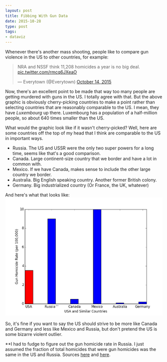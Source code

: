 ```yaml
---
layout: post
title: Fibbing With Gun Data
date: 2015-10-28
type: post
tags:
- dataviz
---
```


Whenever there's another mass shooting, people like to compare gun violence in the US to other countries, for example:

<blockquote class="twitter-tweet" lang="en"><p lang="en" dir="ltr">NRA and NSSF think 11,208 homicides a year is no big deal. <a href="http://t.co/rmcq6JXeaO">pic.twitter.com/rmcq6JXeaO</a></p>&mdash; Everytown (@Everytown) <a href="https://twitter.com/Everytown/status/654135523339051008">October 14, 2015</a></blockquote>
<script async src="//platform.twitter.com/widgets.js" charset="utf-8"></script>

Now, there's an excellent point to be made that way too many people are getting murdered with guns in the US. I totally agree with that. But the above graphic is obviously cherry-picking countries to make a point rather than selecting countries that are reasonably comparable to the US. I mean, they have *Luxembourg* up there. Luxembourg has a population of a half-million people, so about 640 times smaller than the US.

What would the graphic look like if it wasn't cherry-picked? Well, here are some countries off the top of my head that I think are comparable to the US in important ways.

* Russia. The US and USSR were the only two super powers for a long time, seems like that's a good comparison.
* Canada. Large continent-size country that we border and have a lot in common with.
* Mexico. If we have Canada, makes sense to include the other large country we border.
* Australia. Big English speaking country. Another former British colony.
* Germany. Big industrialized country (Or France, the UK, whatever)

And here's what that looks like:
![](/assets/gunrate.png)

So, it's fine if you want to say the US should strive to be more like Canada and Germany and less like Mexico and Russia, but don't pretend the US is some bizarre violent outlier.


**I had to fudge to figure out the gun homicide rate in Russia. I just assumed the fraction of total homicides that were gun homicides was the same in the US and Russia. Sources [here](https://en.wikipedia.org/wiki/List_of_countries_by_firearm-related_death_rate) and [here](http://www.breitbart.com/national-security/2014/11/19/with-murder-rate-far-beyond-us-levels-russia-legalizes-carry-of-guns-for-self-defense/).